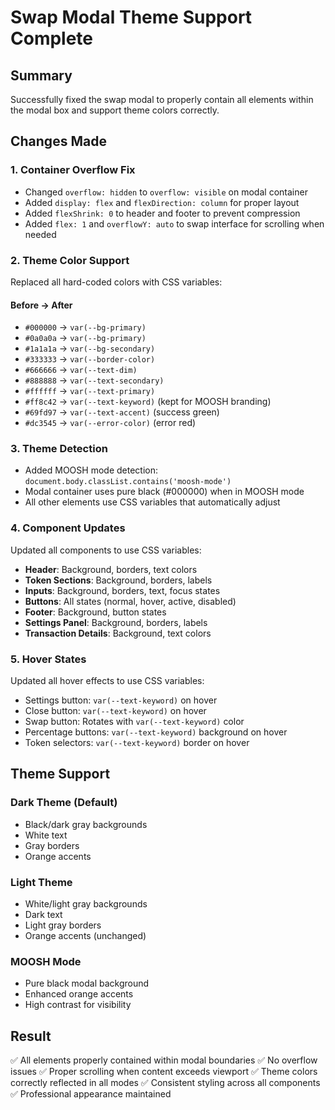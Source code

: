 # Swap Modal Theme Support Complete

## Summary
Successfully fixed the swap modal to properly contain all elements within the modal box and support theme colors correctly.

## Changes Made

### 1. Container Overflow Fix
- Changed `overflow: hidden` to `overflow: visible` on modal container
- Added `display: flex` and `flexDirection: column` for proper layout
- Added `flexShrink: 0` to header and footer to prevent compression
- Added `flex: 1` and `overflowY: auto` to swap interface for scrolling when needed

### 2. Theme Color Support
Replaced all hard-coded colors with CSS variables:

#### Before → After
- `#000000` → `var(--bg-primary)`
- `#0a0a0a` → `var(--bg-primary)`
- `#1a1a1a` → `var(--bg-secondary)`
- `#333333` → `var(--border-color)`
- `#666666` → `var(--text-dim)`
- `#888888` → `var(--text-secondary)`
- `#ffffff` → `var(--text-primary)`
- `#ff8c42` → `var(--text-keyword)` (kept for MOOSH branding)
- `#69fd97` → `var(--text-accent)` (success green)
- `#dc3545` → `var(--error-color)` (error red)

### 3. Theme Detection
- Added MOOSH mode detection: `document.body.classList.contains('moosh-mode')`
- Modal container uses pure black (#000000) when in MOOSH mode
- All other elements use CSS variables that automatically adjust

### 4. Component Updates
Updated all components to use CSS variables:
- **Header**: Background, borders, text colors
- **Token Sections**: Background, borders, labels
- **Inputs**: Background, borders, text, focus states
- **Buttons**: All states (normal, hover, active, disabled)
- **Footer**: Background, button states
- **Settings Panel**: Background, borders, labels
- **Transaction Details**: Background, text colors

### 5. Hover States
Updated all hover effects to use CSS variables:
- Settings button: `var(--text-keyword)` on hover
- Close button: `var(--text-keyword)` on hover
- Swap button: Rotates with `var(--text-keyword)` color
- Percentage buttons: `var(--text-keyword)` background on hover
- Token selectors: `var(--text-keyword)` border on hover

## Theme Support

### Dark Theme (Default)
- Black/dark gray backgrounds
- White text
- Gray borders
- Orange accents

### Light Theme
- White/light gray backgrounds
- Dark text
- Light gray borders
- Orange accents (unchanged)

### MOOSH Mode
- Pure black modal background
- Enhanced orange accents
- High contrast for visibility

## Result
✅ All elements properly contained within modal boundaries
✅ No overflow issues
✅ Proper scrolling when content exceeds viewport
✅ Theme colors correctly reflected in all modes
✅ Consistent styling across all components
✅ Professional appearance maintained